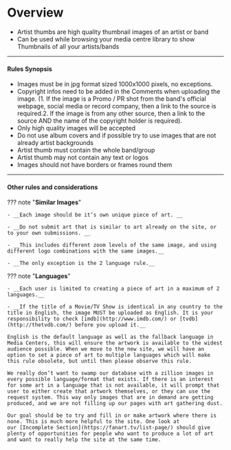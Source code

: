 # **Overview**

- Artist thumbs are high quality thumbnail images of an artist or band
- Can be used while browsing your media centre library to show Thumbnails of all your artists/bands

---

#### **Rules Synopsis**

- Images must be in jpg format sized 1000x1000 pixels, no exceptions.
- Copyright infos need to be added in the Comments when uploading the image. (1. If the image is a Promo / PR shot from the band's official webpage, social media or record company, then a link to the source is required.2. If the image is from any other source, then a link to the source AND the name of the copyright holder is required).
- Only high quality images will be accepted
- Do not use album covers and if possible try to use images that are not already artist backgrounds
- Artist thumb must contain the whole band/group
- Artist thumb may not contain any text or logos
- Images should not have borders or frames round them

---

#### __Other rules and considerations__

??? note "**Similar Images**"  

    - __Each image should be it’s own unique piece of art. __

    - __Do not submit art that is similar to art already on the site, or to your own submissions. __

    - __This includes different zoom levels of the same image, and using different logo combinations with the same images.__

    - __The only exception is the 2 language rule.__
    


??? note "**Languages**"

    - __Each user is limited to creating a piece of art in a maximum of 2 languages.__

    - __If the title of a Movie/TV Show is identical in any country to the title in English, the image MUST be uploaded as English. It is your responsibility to check [imdb](http://www.imdb.com/) or [tvdb](http://thetvdb.com/) before you upload it.__

    English is the default language as well as the fallback language in Media Centers, this will ensure the artwork is available to the widest audience possible. When we move to the new site, we will have an option to set a piece of art to multiple languages which will make this rule obsolete, but until then please observe this rule.

    We really don’t want to swamp our database with a zillion images in every possible language/format that exists. If there is an interest for some art in a language that is not available, it will prompt that user to either create that artwork themselves, or they can use the request system. This way only images that are in demand are getting produced, and we are not filling up our pages with art gathering dust.  
    
    Our goal should be to try and fill in or make artwork where there is none. This is much more helpful to the site. One look at our [Incomplete Section](https://fanart.tv/list-page/) should give plenty of opportunities for people who want to produce a lot of art and want to really help the site at the same time.